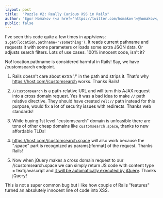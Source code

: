 ```yaml
---
layout: post
title:  "Puzzle #2: Really Curious XSS in Rails"
author: "Egor Homakov (<a href='https://twitter.com/homakov'>@homakov</a>)"
public: false
---
```

I've seen this code quite a few times in app/views: `$.get(location.pathname+'?something')`. It reads current pathname and requests it with some parameters or loads some extra JSON data. Or adjusts search filters. Lots of use cases. 100% innocent code, isn't it?

No! location.pathname is considered harmful in Rails! Say, we have /customsearch endpoint.

1. Rails doesn't care about extra '/' in the path and strips it. That's why   https://host.com//customsearch works. Thanks Rails!

2. `//customsearch` is a path-relative URL and will turn this AJAX request into a cross domain request. Yes it was a bad idea to make `//` path relative directive. They should have created `rel://` path instead for this purpose, would fix a lot of security issues with redirects. Thanks web standards!

3. While buying 1st level "customsearch" domain is unfeasible there are tons of other cheap domains like `customsearch.space`, thanks to new affordable TLDs!

4. https://host.com//customsearch.space will also work because the ".space" part is recognized as params[:format] of the request. Thanks Rails!

5. Now when jQuery makes a cross domain request to our //customsearch.space we can simply return JS code with content type = text/javascript and <a href="https://github.com/jquery/jquery/issues/2432">it will be automatically executed by jQuery</a>. Thanks jQuery!

This is not a super common bug but I like how couple of Rails "features" turned an absolutely innocent line of code into XSS.
